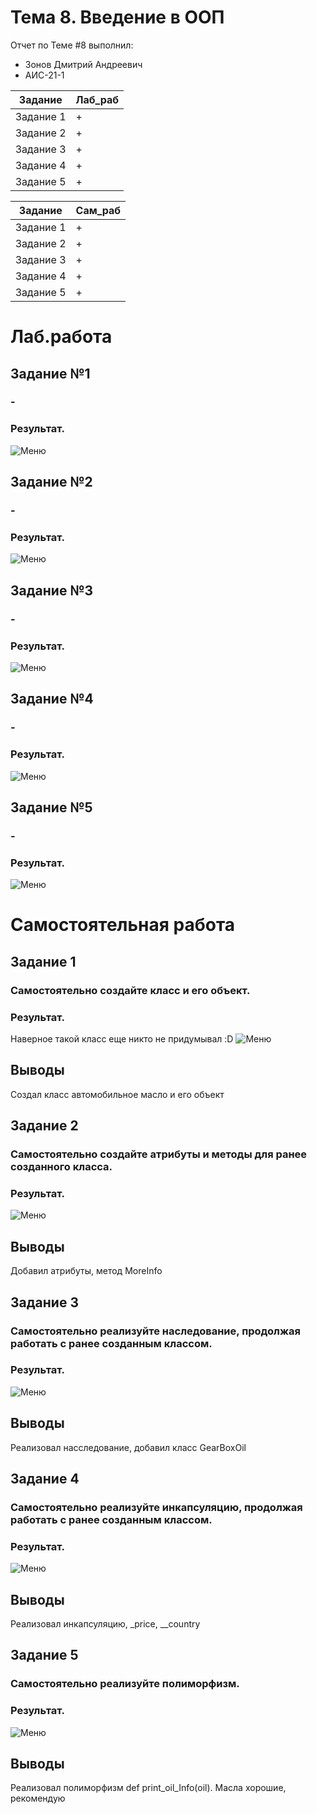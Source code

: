 # Тема 8. Введение в ООП
Отчет по Теме #8 выполнил:
- Зонов Дмитрий Андреевич
- АИС-21-1

| Задание | Лаб_раб | 
| ------ | ------ | 
| Задание 1 | + |
| Задание 2 | + |
| Задание 3 | + |
| Задание 4 | + |
| Задание 5 | + |

| Задание | Сам_раб | 
| ------ | ------ | 
| Задание 1 | + |
| Задание 2 | + |
| Задание 3 | + |
| Задание 4 | + |
| Задание 5 | + |

# Лаб.работа
## Задание №1
### -

### Результат.
![Меню](https://github.com/Dreamcaster70/Software_engineering/blob/Tema_8/pic8/lab/1%20-%20kNm029q.png)

## Задание №2
### -

### Результат.
![Меню](https://github.com/Dreamcaster70/Software_engineering/blob/Tema_8/pic8/lab/2%20-%20yIPo2F1.png)

## Задание №3
### -

### Результат.
![Меню](https://github.com/Dreamcaster70/Software_engineering/blob/Tema_8/pic8/lab/3%20-%205ynFXYb.png)

## Задание №4
### -

### Результат.
![Меню](https://github.com/Dreamcaster70/Software_engineering/blob/Tema_8/pic8/lab/4%20-%20jJq5L9g.png)

## Задание №5
### -

### Результат.
![Меню](https://github.com/Dreamcaster70/Software_engineering/blob/Tema_8/pic8/lab/5%20-%20URrDLIR.png)


# Самостоятельная работа
## Задание 1
### Самостоятельно создайте класс и его объект. 

### Результат.
Наверное такой класс еще никто не придумывал :D
![Меню](https://github.com/Dreamcaster70/Software_engineering/blob/Tema_8/pic8/sam/1.png)
## Выводы
Создал класс автомобильное масло и его объект


## Задание 2
### Самостоятельно создайте атрибуты и методы для ранее созданного класса. 
### Результат.
![Меню](https://github.com/Dreamcaster70/Software_engineering/blob/Tema_8/pic8/sam/2.png)
## Выводы
Добавил атрибуты, метод MoreInfo

## Задание 3
### Самостоятельно реализуйте наследование, продолжая работать с ранее созданным классом.
### Результат.
![Меню](https://github.com/Dreamcaster70/Software_engineering/blob/Tema_8/pic8/sam/3.png)
## Выводы
Реализовал насследование, добавил класс GearBoxOil
  
## Задание 4
### Самостоятельно реализуйте инкапсуляцию, продолжая работать с ранее созданным классом.

### Результат.
![Меню](https://github.com/Dreamcaster70/Software_engineering/blob/Tema_8/pic8/sam/4.png)
## Выводы
Реализовал инкапсуляцию, _price, __country

## Задание 5
### Самостоятельно реализуйте полиморфизм.
### Результат.
![Меню](https://github.com/Dreamcaster70/Software_engineering/blob/Tema_8/pic8/sam/5.png)
## Выводы
Реализовал полиморфизм def print_oil_Info(oil).
Масла хорошие, рекомендую 
